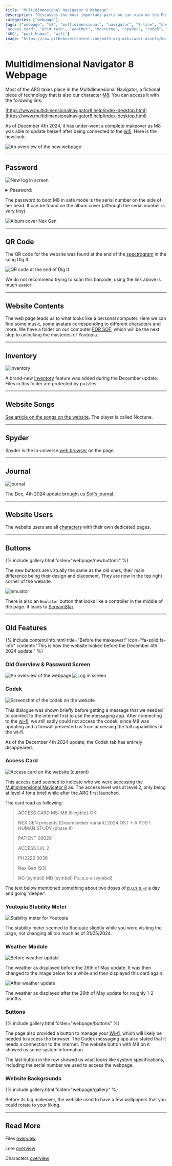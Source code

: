 ```yaml
---
title: "Multidimensional Navigator 8 Webpage"
description: "Discusses the most important parts we can view on the Multidimensional Navigator 8."
categories: ["webpage"]
tags: ["webpage", "m8", "multidimensional", "navigator", "8-line", "dashboard", "backgrounds", 
"access card", "acid rain", "weather", "nocturne", "spyder", "codek", "codec", "nex gen", 
"ARG", "post human", "wifi"]
image: "https://raw.githubusercontent.com/bmth-arg-wiki/wiki-assets/main/webpage/webpage-300x300.png"
---
```


# Multidimensional Navigator 8 Webpage

Most of the ARG takes place in the Multidimensional Navigator, a fictional piece of technology that 
is also our character [M8](m8). You can access it with the following link: 

[https://www.multidimensionalnavigator8.help/index-desktop.html](https://www.multidimensionalnavigator8.help/index-desktop.html)

As of December 4th 2024, it has under-went a complete makeover as M8 was able to update herself after being connected to the [wifi](lore/wifi).
Here is the new look:

![An overview of the new webpage](https://raw.githubusercontent.com/bmth-arg-wiki/wiki-assets/main/webpage/new-interface.png)

***

## Password

![New log in screen](https://raw.githubusercontent.com/bmth-arg-wiki/wiki-assets/main/webpage/new-password-screen.png)

<details class="password">
<summary>Password:</summary> 

93934521

</details>

The password to boot M8 in safe mode is the serial number on the side of her head. 
It can be found on the album cover (although the serial number is very tiny).

![Album cover Nex Gen](https://raw.githubusercontent.com/bmth-arg-wiki/wiki-assets/main/music/ph2/album_cover.png)

***

## QR Code

The QR code for the website was found at the end of the [spectrogram](music/spectrograms) 
in the song DIg It.

![QR code at the end of Dig It](https://raw.githubusercontent.com/bmth-arg-wiki/wiki-assets/main/music/spectrograms/spectrogram_qr.png)

We do not recommend trying to scan this barcode, using the link above is much easier!

***

## Website Contents

The web page leads us to what looks like a personal computer. Here we can find some music, 
some avatars corresponding to different characters and more. 
We have a folder on our computer [FOR SOF](for-sof), 
which will be the next step to unlocking the mysteries of Youtopia.

***

## Inventory

![inventory](https://raw.githubusercontent.com/bmth-arg-wiki/wiki-assets/main/webpage/inventory.png)

A brand-new [Inventory](for-sof/for-sof) feature was added during the December update. 
Files in this folder are protected by puzzles. 

***

## Website Songs

[See article on the songs on the website](music/website-songs). The player is called Noctune.

***

## Spyder

Spyder is the in-universe [web browser](lore/webbrowser) on the page. 

***

## Journal

![journal](https://raw.githubusercontent.com/bmth-arg-wiki/wiki-assets/main/webpage/journal.png)

The Dec, 4th 2024 update brought us [Sof's journal](lore/journal).

***

## Website Users

The website users are all [characters](characters) with their own dedicated pages.

***

## Buttons

{% include gallery.html folder="webpage/newbuttons" %}

The new buttons are virtually the same as the old ones, their main difference being their design and placement.
They are now in the top right corner of the website.

![emulator](https://raw.githubusercontent.com/bmth-arg-wiki/wiki-assets/main/webpage/emulator.png)

There is also an `Emulator` button that looks like a controller in the middle of the page.
It leads to [ScreamStar](https://www.scream-star.com/).

***

## Old Features

{% include content/info.html
title="Before the makeover!"
icon="fa-solid fa-info"
content="This is how the website looked before the December 4th 2024 update."
%}

### Old Overview & Password Screen

![An overview of the webpage](https://raw.githubusercontent.com/bmth-arg-wiki/wiki-assets/main/webpage/webpage-overview.png)
![Log in screen](https://raw.githubusercontent.com/bmth-arg-wiki/wiki-assets/main/webpage/Bring-Me-The-Horizon-website-shot.png)

### Codek

![Screenshot of the codek on the website](https://raw.githubusercontent.com/bmth-arg-wiki/wiki-assets/main/webpage/kodek.png)

This dialogue was shown briefly before getting a message that we needed to connect to the 
internet first to use the messaging app. After connecting to the [wi-fi](lore/wifi), we still 
sadly could not access the codek, since M8 was updating and a firewall prevented us from accessing the 
full capabilities of the wi-fi.

As of the December 4th 2024 update, the Codek tab has entirely disappeared.

### Access Card

![Access card on the website (current)](https://raw.githubusercontent.com/bmth-arg-wiki/wiki-assets/main/webpage/access-card2.png)

This access card seemed to indicate who we were accessing the 
[Multidimensional Navigator 8](m8) as.
The access level was at level 2, only being at level 4 for a brief while after 
the ARG first launched.

The card read as following:

> ACCESS CARD MS: M8 [illegible]-OK!
>
> NEX GEN presents [Dreamseeker variant] 2024 OST + A POST HUMAN STUDY (phase II)
>
> PATIENT 00029
>
> ACCESS LVL 2
>
> PH2222 0036
>
> Nex Gen (93)
>
> NG (symbol) MB (symbol) P.u.s.s-e (symbol)

The text below mentioned something about two doses of [p.u.s.s.-e](lore/pusse) a day and 
going 'deeper'.

### Youtopia Stability Meter

![Stability meter for Youtopia](https://raw.githubusercontent.com/bmth-arg-wiki/wiki-assets/main/webpage/youtopia_stability.png)

The stability meter seemed to fluctuate slightly while you were visiting the page, not 
changing all too much as of 31/05/2024.

### Weather Module

![Before weather update](https://raw.githubusercontent.com/bmth-arg-wiki/wiki-assets/main/webpage/weather_2605_old.png)

The weather as displayed before the 26th of May update. It was then 
changed to the image below for a while and then displayed this card again.

![After weather update](https://raw.githubusercontent.com/bmth-arg-wiki/wiki-assets/main/webpage/weather_update_26_05.png)

The weather as displayed after the 26th of May update for roughly 1-2 months.

### Buttons

{% include gallery.html folder="webpage/buttons" %}

The page also provided a button to manage your [Wi-fi](lore/wifi), which will likely be needed to access the browser. 
The Codek messaging app also stated that it needs a connection to the internet. The website button with M8 on it showed us some system information.

The last button in the row showed us what looks like system specifications, including the 
serial number we used to access the webpage.

### Website Backgrounds

{% include gallery.html folder="webpage/gallery" %}

Before its big makeover, the website used to have a few wallpapers that you could rotate to your liking.

***

## Read More

Files [overview](for-sof/for-sof)

Lore [overview](lore/lore)

Characters [overview](characters/characters)